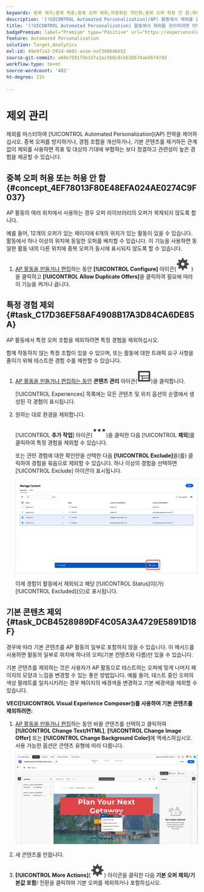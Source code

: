 ```yaml
---
keywords: 중복 제거;중복 허용;중복 오퍼 제외;자동화된 개인화;중복 오퍼 허용 안 함;제외;기본 컨텐츠;
description: '[!UICONTROL Automated Personalization]​(AP) 활동에서 제외를 관리합니다.'
title: '[!UICONTROL Automated Personalization] 활동에서 제외를 관리하려면 어떻게 합니까?'
badgePremium: label="Premium" type="Positive" url="https://experienceleague.adobe.com/docs/target/using/introduction/intro.html?lang=ko#premium newtab=true" tooltip="Target Premium에 포함된 내용을 확인합니다."
feature: Automated Personalization
solution: Target,Analytics
exl-id: d9e9f2a2-5914-4b81-acae-eaf388646652
source-git-commit: a68e7501fbb157a1ac5b0c0cbb3d574abdb747dd
workflow-type: tm+mt
source-wordcount: '482'
ht-degree: 21%

---
```


# 제외 관리

제외를 마스터하여 [!UICONTROL Automated Personalization]&#x200B;(AP) 전략을 제어하십시오. 중복 오퍼를 방지하거나, 경험 조합을 개선하거나, 기본 콘텐츠를 제거하든 관계없이 제외를 사용하면 목표 및 대상의 기대에 부합하는 보다 청결하고 관련성이 높은 경험을 제공할 수 있습니다.

## 중복 오퍼 허용 또는 허용 안 함 {#concept_4EF78013F80E48EFA024AE0274C9F037}

AP 활동의 여러 위치에서 사용하는 경우 오퍼 라이브러리의 오퍼가 복제되지 않도록 합니다.

예를 들어, 12개의 오퍼가 있는 페이지에 6개의 위치가 있는 활동이 있을 수 있습니다. 활동에서 하나 이상의 위치에 동일한 오퍼를 배치할 수 있습니다. 이 기능을 사용하면 동일한 활동 내의 다른 위치에 중복 오퍼가 동시에 표시되지 않도록 할 수 있습니다.

1. [AP 활동을 만들거나 편집](/help/main/c-activities/t-automated-personalization/create-ap-activity.md)하는 동안 **[!UICONTROL Configure]** 아이콘(![구성 아이콘](/help/main/assets/icons/Setting.svg) )을 클릭하고 **[!UICONTROL Allow Duplicate Offers]**&#x200B;을 클릭하여 필요에 따라 이 기능을 켜거나 끕니다.

## 특정 경험 제외 {#task_C17D36EF58AF4908B17A3D84CA6DE85A}

AP 활동에서 특정 오퍼 조합을 제외하려면 특정 경험을 제외하십시오.

함께 작동하지 않는 특정 조합이 있을 수 있으며, 또는 활동에 대한 트래픽 요구 사항을 줄이기 위해 테스트한 경험 수를 제한할 수 있습니다.

1. [AP 활동을 만들거나 편집하는 동안](/help/main/c-activities/t-automated-personalization/create-ap-activity.md) **콘텐츠 관리** 아이콘(![콘텐츠 관리 아이콘](/help/main/assets/icons/Experience.svg))을 클릭합니다.

   [!UICONTROL Experiences] 목록에는 모든 콘텐츠 및 위치 옵션의 순열에서 생성된 각 경험이 표시됩니다.

1. 원하는 대로 환경을 제외합니다.

   [!UICONTROL **추가 작업**] 아이콘(![추가 작업 아이콘](/help/main/assets/icons/MoreSmall.svg))을 클릭한 다음 [!UICONTROL **제외**]&#x200B;를 클릭하여 특정 경험을 제외할 수 있습니다.

   또는 관련 경험에 대한 확인란을 선택한 다음 **[!UICONTROL Exclude]**&#x200B;을(를) 클릭하여 경험을 묶음으로 제외할 수 있습니다. 하나 이상의 경험을 선택하면 [!UICONTROL Exclude] 아이콘이 표시됩니다.

   ![경험을 일괄 제외](/help/main/c-activities/t-automated-personalization/assets/exclude1.png)

   이제 경험이 활동에서 제외되고 해당 [!UICONTROL Status]이(가) [!UICONTROL Excluded]&#x200B;(으)로 표시됩니다.

## 기본 콘텐츠 제외 {#task_DCB4528989DF4C05A3A4729E5891D18F}

경우에 따라 기본 콘텐츠를 AP 활동의 일부로 포함하지 않을 수 있습니다. 이 메서드를 사용하면 활동의 일부로 위치에 하나의 오퍼(기본 컨텐츠와 다름)만 있을 수 있습니다.

기본 콘텐츠를 제외하는 것은 사용자가 AP 활동으로 테스트하는 오퍼에 맞게 나머지 페이지의 모양과 느낌을 변경할 수 있는 좋은 방법입니다. 예를 들어, 테스트 중인 오퍼의 색상 팔레트를 일치시키려는 경우 페이지의 배경색을 변경하고 기본 배경색을 제외할 수 있습니다.

**VEC([!UICONTROL Visual Experience Composer])를 사용하여 기본 콘텐츠를 제외하려면:**

1. [AP 활동을 만들거나 편집](/help/main/c-activities/t-automated-personalization/create-ap-activity.md)하는 동안 바꿀 콘텐츠를 선택하고 클릭하여 **[!UICONTROL Change Text/HTML]**, **[!UICONTROL Change Image Offer]** 또는 **[!UICONTROL Change Background Color]**&#x200B;에 액세스하십시오. 사용 가능한 옵션은 콘텐츠 유형에 따라 다릅니다.

   ![옵션 변경](/help/main/c-activities/t-automated-personalization/assets/options.png)
1. 새 콘텐츠를 만듭니다.

1. **[!UICONTROL More Actions]**(![추가 작업 아이콘](/help/main/assets/icons/Setting.svg)) 아이콘을 클릭한 다음 **기본 오퍼 제외/기본값 포함**/ 전환을 클릭하여 기본 오퍼를 제외하거나 포함하십시오.

   <!-- Depending on the content or offer type, the [!UICONTROL Include] checkbox is in a slightly different place. 

   For Text/HTML content: 

   ![Include checkbox in Edit Text/HTML dialog box](/help/main/c-activities/t-automated-personalization/assets/exclude_content_vec_1a.png)

   For Image/Video content: 

   ![Include checkbox in Select Content dialog box](/help/main/c-activities/t-automated-personalization/assets/exclude_content_vec_2a.png)

   For background color: 

   ![Include checkbox in Edit Background Color dialog box](/help/main/c-activities/t-automated-personalization/assets/exclude_content_vec_3a.png)-->

<!-- 1. Click **[!UICONTROL Save]**.

   You can see the experiences created from the offers you specified under [!UICONTROL Manage Content]. You notice that no experiences are created in [!UICONTROL Manage Content] using the default offer you excluded. 

   ![exclude_content_vec_4 image](assets/exclude_content_vec_4.png)

**To exclude default content using the [!UICONTROL Form-Based Experience Composer]:** 

1. While creating or editing an AP activity, click **[!UICONTROL Change Text/HTML]** or **[!UICONTROL Change Image Offer]** under **[!UICONTROL Content]**. 
1. In the dialog box, create your new content and uncheck **[!UICONTROL Include]** to the right of the default content (or uncheck the Default Image/Video in the [!UICONTROL Select Content] screen). 

   Depending on the content or offer type, the [!UICONTROL Include] checkbox is in a slightly different place. 

   For Text/HTML content: 

   ![exclude_content_form_1 image](assets/exclude_content_form_1.png)

   For Image/Video content: 

   ![exclude_content_form_2 image](assets/exclude_content_form_2.png)

1. Click **[!UICONTROL Save]**. 

   You can see the experiences created from the offers you specified under [!UICONTROL Manage Content]. You notice that no experiences are created in [!UICONTROL Manage Content] using the default offer you excluded. 

   ![exclude_content_form_3 image](assets/exclude_content_form_3.png)-->
